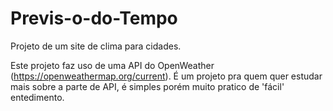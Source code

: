 # Previs-o-do-Tempo
Projeto de um site de clima para cidades.  

Este projeto faz uso de uma API do OpenWeather (https://openweathermap.org/current). É um projeto pra quem quer estudar mais sobre a parte de API, é simples porém muito pratico de 'fácil' entedimento.
